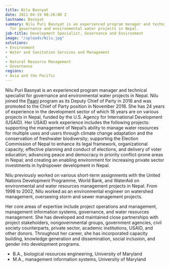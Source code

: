 ```yaml
---
title: Nilu Basnyat
date: 2021-04-19 08:26:00 Z
lastname: Basnyat
summary: Nilu Puri Basnyat is an experienced program manager and technical specialist
  for governance and environmental water projects in Nepal.
job-title: Development Specialist, Governance and Environment
image: "/uploads/Nilu.jpg"
solutions:
- Environment
- Water and Sanitation Services and Management
- 
- Natural Resource Management
- Governance
regions:
- Asia and the Pacific
---
```


Nilu Puri Basnyat is an experienced program manager and technical specialist for governance and environmental water projects in Nepal. Nilu joined the [Paani](https://www.dai.com/our-work/projects/Nepal-Program-for-Aquatic-Natural-Resources-Improvement-PANI) program as its Deputy Chief of Party in 2016 and was promoted to the Chief of Party position in November 2018. She has 24 years of experience in the development sector of which 18 years are on various projects in Nepal, funded by the U.S. Agency for International Development (USAID). Her USAID work experience includes the following projects: supporting the management of Nepal’s ability to manage water resources for multiple uses and users through climate change adaptation and the conservation of freshwater biodiversity; supporting the Election Commission of Nepal to enhance its legal framework, organizational capacity, effective planning and conduct of elections, and delivery of voter education; advancing peace and democracy in priority conflict-prone areas in Nepal; and creating an enabling environment for increasing private sector investments in hydropower development in Nepal.

Nilu previously worked on various short-term assignments with the United Nations Development Programme, World Bank, and WaterAid on environmental and water resources management projects in Nepal. From 1998 to 2002, Nilu worked as an environmental engineer on watershed management, overseeing storm and sewer management projects. 

Her core areas of expertise include project operations and management, management information systems, governance, and water resources management. She has developed and maintained close partnerships with project stakeholders, nongovernmental groups, government agencies, civil society counterparts, private sector, academic institutions, USAID, and other donors. Throughout her career, she has incorporated capacity building, knowledge generation and dissemination, social inclusion, and gender into development programs. 

* B.A., biological resources engineering, University of Maryland
* M.A., management information systems, University of Maryland 